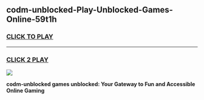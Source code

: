 
## codm-unblocked-Play-Unblocked-Games-Online-59t1h
<h3>
<a href="https://premium76.site?title=codm-unblocked&ref=25A">CLICK TO PLAY</a></h3>
<hr>

<h3>
<a href="https://premium76.site?title=codm-unblocked&ref=25A">CLICK 2 PLAY</a>
  
</h3>

<a href="https://premium76.site?title=codm-unblocked&ref=25A"><img src="https://clearcache.store/games.png"></a>


**codm-unblocked games unblocked: Your Gateway to Fun and Accessible Online Gaming**

